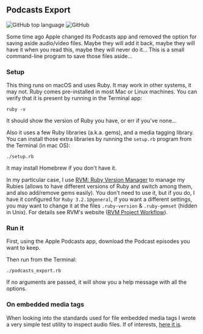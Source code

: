 ## Podcasts Export
![GitHub top language](https://img.shields.io/github/languages/top/CarlosCD/podcasts_export?color=red&style=plastic)
![GitHub](https://img.shields.io/github/license/CarlosCD/podcasts_export?style=plastic)

Some time ago Apple changed its Podcasts app and removed the option for saving aside audio/video files.
Maybe they will add it back, maybe they will have it when you read this, maybe they will never do it...
This is a small command-line program to save those files aside...

### Setup

This thing runs on macOS and uses Ruby. It may work in other systems, it may not. Ruby comes
pre-installed in most Mac or Linux machines. You can verify that it is present by running in the Terminal app:

    ruby -v

It should show the version of Ruby you have, or err if you've none...

Also it uses a few Ruby libraries (a.k.a. gems), and a media tagging library. You can install those
extra libraries by running the `setup.rb` program from the Terminal (in mac OS):

    ./setup.rb

It may install Homebrew if you don't have it.

In my particular case, I use [RVM: Ruby Version Manager](https://rvm.io/) to manage my Rubies (allows to
have different versions of Ruby and switch among them, and also add/remove gems easily). You don't need to
use it, but if you do, I have it configured for `Ruby 3.2.1@general`, if you want a different settings, you
may want to change it at the files `.ruby-version` & `.ruby-gemset` (hidden in Unix). For details see RVM's
website ([RVM Project Workflow](https://rvm.io/workflow/projects#project-file-ruby-version)).

### Run it

First, using the Apple Podcasts app, download the Podcast episodes you want to keep.

Then run from the Terminal:

    ./podcasts_export.rb 

If no arguments are passed, it will show you a help message with all the options.

### On embedded media tags

When looking into the standards used for file embedded media tags I wrote a very simple test utility to inspect audio
files. If of interests, [here it is](tagging/).
